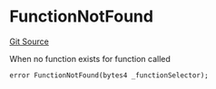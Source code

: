# FunctionNotFound
[Git Source](https://github.com/thrackle-io/rules-protocol/blob/49ab19f6a1a98efed1de2dc532ff3da9b445a7cb/src/economic/ruleProcessor/RuleProcessorDiamond.sol)

When no function exists for function called


```solidity
error FunctionNotFound(bytes4 _functionSelector);
```

